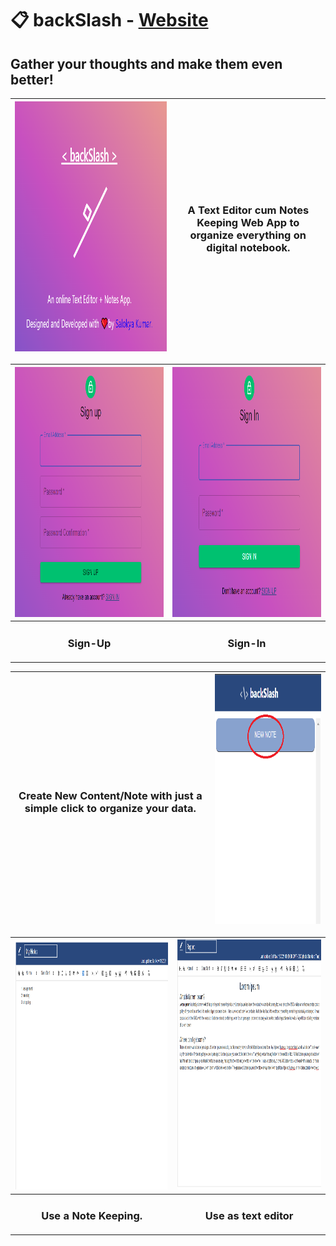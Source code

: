 # 📋 backSlash - [Website](https://backslash.netlify.app)
## Gather your thoughts and make them even better!

|<img src="https://github.com/ksalokya/backSlash/blob/main/misc/01-intro.png" width="1000" height="400" />| <h3>A Text Editor cum Notes Keeping Web App to organize everything on digital notebook.</h3> |
|---|---|

|<img src="https://github.com/ksalokya/backSlash/blob/main/misc/02-signup.png" width="700" height="400" /> |<img src="https://github.com/ksalokya/backSlash/blob/main/misc/03-signin.png" width="700" height="400" /> |
|---|---|
|<h3 align="center">Sign-Up</h3>|<h3 align="center">Sign-In</h3>|

|<h3>Create New Content/Note with just a simple click to organize your data.</h3> |<img src="https://github.com/ksalokya/backSlash/blob/main/misc/04-new%20note.png" width="400" height="400" />|
|---|---|

|<img src="https://github.com/ksalokya/backSlash/blob/main/misc/05-use%20as%20note.png" width="700" height="400" /> |<img src="https://github.com/ksalokya/backSlash/blob/main/misc/06-use%20as%20editor.png" width="700" height="400" /> |
|---|---|
|<h3 align="center">Use a Note Keeping.</h3>|<h3 align="center">Use as text editor</h3>|




